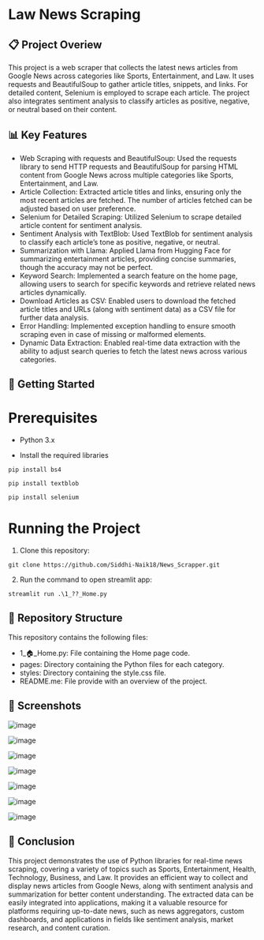 # Law News Scraping
## 📋 Project Overiew
This project is a web scraper that collects the latest news articles from Google News across categories like Sports, Entertainment, and Law. It uses requests and BeautifulSoup to gather article titles, snippets, and links. For detailed content, Selenium is employed to scrape each article. The project also integrates sentiment analysis to classify articles as positive, negative, or neutral based on their content.

## 📊 Key Features
- Web Scraping with requests and BeautifulSoup: Used the requests library to send HTTP requests and BeautifulSoup for parsing HTML content from Google News across multiple categories like Sports, Entertainment, and Law.
- Article Collection: Extracted article titles and links, ensuring only the most recent articles are fetched. The number of articles fetched can be adjusted based on user preference.
- Selenium for Detailed Scraping: Utilized Selenium to scrape detailed article content for sentiment analysis.
- Sentiment Analysis with TextBlob: Used TextBlob for sentiment analysis to classify each article’s tone as positive, negative, or neutral.
- Summarization with Llama: Applied Llama from Hugging Face for summarizing entertainment articles, providing concise summaries, though the accuracy may not be perfect.
- Keyword Search: Implemented a search feature on the home page, allowing users to search for specific keywords and retrieve related news articles dynamically.
- Download Articles as CSV: Enabled users to download the fetched article titles and URLs (along with sentiment data) as a CSV file for further data analysis.
- Error Handling: Implemented exception handling to ensure smooth scraping even in case of missing or malformed elements.
- Dynamic Data Extraction: Enabled real-time data extraction with the ability to adjust search queries to fetch the latest news across various categories.

## 🚀 Getting Started
# Prerequisites
- Python 3.x

- Install the required libraries

``` 
pip install bs4
```

``` 
pip install textblob
```

``` 
pip install selenium
``` 
# Running the Project
1. Clone this repository:
```
git clone https://github.com/Siddhi-Naik18/News_Scrapper.git
```
2. Run the command to open streamlit app:
```
streamlit run .\1_??_Home.py
```

## 📂 Repository Structure
This repository contains the following files:
- 1_🏠_Home.py: File containing the Home page code.
- pages: Directory containing the Python files for each category.
- styles: Directory containing the style.css file.
- README.me: File provide with an overview of the project.

## 📸 Screenshots
![image](https://github.com/user-attachments/assets/5d738048-4d34-416d-909c-cb1e21afd713)

![image](https://github.com/user-attachments/assets/1b81de51-e658-4b7e-8ac6-99d46fe24ab6)

![image](https://github.com/user-attachments/assets/fc6c68b4-bc77-4c09-918e-f1cdb2b205a7)

![image](https://github.com/user-attachments/assets/39105bc4-3a35-4404-9ac5-2e839487bcef)

![image](https://github.com/user-attachments/assets/f1aea6b3-befc-4288-aa0c-c396b654d9ff)

![image](https://github.com/user-attachments/assets/9ec39838-aa83-4f8d-92e2-58ce133635a3)

![image](https://github.com/user-attachments/assets/3e29f3aa-2f3f-4a66-a3d0-f603fcbbd4a4)

## 📝 Conclusion
This project demonstrates the use of Python libraries for real-time news scraping, covering a variety of topics such as Sports, Entertainment, Health, Technology, Business, and Law. It provides an efficient way to collect and display news articles from Google News, along with sentiment analysis and summarization for better content understanding. The extracted data can be easily integrated into applications, making it a valuable resource for platforms requiring up-to-date news, such as news aggregators, custom dashboards, and applications in fields like sentiment analysis, market research, and content curation.

